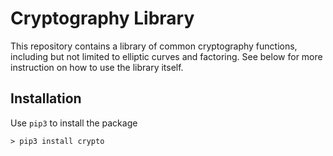# Cryptography Library

This repository contains a library of common cryptography functions, including but not limited to elliptic curves and factoring. See below for more instruction on how to use the library itself.

## Installation

Use `pip3` to install the package

``> pip3 install crypto``
